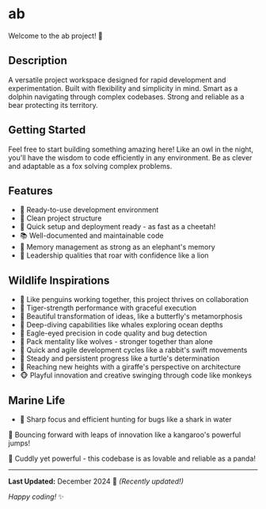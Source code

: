 # ab

Welcome to the ab project! 🚀

## Description

A versatile project workspace designed for rapid development and experimentation. Built with flexibility and simplicity in mind. Smart as a dolphin navigating through complex codebases. Strong and reliable as a bear protecting its territory.

## Getting Started

Feel free to start building something amazing here! Like an owl in the night, you'll have the wisdom to code efficiently in any environment. Be as clever and adaptable as a fox solving complex problems.

## Features

- 🔧 Ready-to-use development environment
- 📁 Clean project structure
- 🚀 Quick setup and deployment ready - as fast as a cheetah!
- 📚 Well-documented and maintainable code
- 🐘 Memory management as strong as an elephant's memory
- 🦁 Leadership qualities that roar with confidence like a lion

## Wildlife Inspirations

- 🐧 Like penguins working together, this project thrives on collaboration
- 🐅 Tiger-strength performance with graceful execution
- 🦋 Beautiful transformation of ideas, like a butterfly's metamorphosis
- 🐋 Deep-diving capabilities like whales exploring ocean depths
- 🦅 Eagle-eyed precision in code quality and bug detection
- 🐺 Pack mentality like wolves - stronger together than alone
- 🐰 Quick and agile development cycles like a rabbit's swift movements
- 🐢 Steady and persistent progress like a turtle's determination
- 🦒 Reaching new heights with a giraffe's perspective on architecture
- 🐵 Playful innovation and creative swinging through code like monkeys

## Marine Life

- 🦈 Sharp focus and efficient hunting for bugs like a shark in water

🦘 Bouncing forward with leaps of innovation like a kangaroo's powerful jumps!

🐼 Cuddly yet powerful - this codebase is as lovable and reliable as a panda!

---

**Last Updated:** December 2024 📅 _(Recently updated!)_

*Happy coding!* ✨
